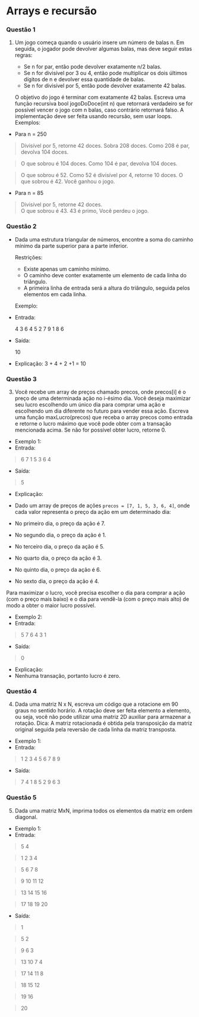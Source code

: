 
# Arrays e recursão

### Questão 1

 1. Um jogo começa quando o usuário insere um número de balas n. Em seguida, o jogador pode devolver algumas balas, mas deve seguir estas regras:

     - Se n for par, então pode devolver exatamente n/2 balas.
     - Se n for divisível por 3 ou 4, então pode multiplicar os dois últimos dígitos de n e devolver essa quantidade de balas.
     - Se n for divisível por 5, então pode devolver exatamente 42 balas.
   
    O objetivo do jogo é terminar com exatamente 42 balas. Escreva uma função recursiva bool jogoDoDoce(int n) que retornará verdadeiro se for possível vencer o jogo com n balas, caso contrário retornará falso. A implementação deve ser feita usando recursão, sem usar loops.
    Exemplos:

 

 - Para n = 250
 
> Divisível por 5, retorne 42 doces.  Sobra 208 doces.
> Como 208 é par, devolva 104 doces.
 
> O que sobrou é 104 doces.
> Como 104 é par, devolva 104 doces.
 
> O que sobrou é 52.
> Como 52 é divisível por 4, retorne 10 doces.
> O que sobrou é 42. Você ganhou o jogo.

 - Para n = 85

> Divisível por 5, retorne 42 doces.  
> O que sobrou é 43. 43 é primo, Você perdeu o jogo.

### Questão 2


 - Dada uma estrutura triangular de números, encontre a soma do caminho mínimo da parte superior para a parte inferior.

     Restrições:
     
     - Existe apenas um caminho mínimo.
      - O caminho deve conter exatamente um elemento de cada linha do triângulo.
      - A primeira linha de entrada será a altura do triângulo, seguida pelos elementos em cada linha.
     
      Exemplo:

- Entrada:

   4
   3
6 4
5 2 7
9 1 8 6
- Saída:

   10

- Explicação: 3 + 4 + 2 +1 = 10

### Questão 3

     
 3. Você recebe um array de preços chamado precos, onde precos[i] é o preço de uma determinada ação no i-ésimo dia. Você deseja maximizar seu lucro escolhendo um único dia para comprar uma ação e escolhendo um dia diferente no futuro para vender essa ação. Escreva uma função maxLucro(precos) que receba o array precos como entrada e retorne o lucro máximo que você pode obter com a transação mencionada acima. Se não for possível obter lucro, retorne 0.

- Exemplo 1:
- Entrada:
> 6
> 7 1 5 3 6 4

- Saída:
> 5

- Explicação:
- Dado um array de preços de ações `precos = [7, 1, 5, 3, 6, 4]`, onde cada valor representa o preço da ação em um determinado dia:

-   No primeiro dia, o preço da ação é 7.
-   No segundo dia, o preço da ação é 1.
-   No terceiro dia, o preço da ação é 5.
-   No quarto dia, o preço da ação é 3.
-   No quinto dia, o preço da ação é 6.
-   No sexto dia, o preço da ação é 4.

Para maximizar o lucro, você precisa escolher o dia para comprar a ação (com o preço mais baixo) e o dia para vendê-la (com o preço mais alto) de modo a obter o maior lucro possível.


- Exemplo 2:
- Entrada:
> 5
> 7 6 4 3 1

- Saída:
> 0
 
  - Explicação:
  - Nenhuma transação, portanto lucro é zero.

### Questão 4


4. Dada uma matriz N x N, escreva um código que a rotacione em 90 graus no sentido horário. A rotação deve ser feita elemento a elemento, ou seja, você não pode utilizar uma matriz 2D auxiliar para armazenar a rotação. Dica: A matriz rotacionada é obtida pela transposição da matriz original seguida pela reversão de cada linha da matriz transposta.

- Exemplo 1:
- Entrada:
> 1 2 3
>4 5 6
> 7 8 9
- Saída:
> 7 4 1
>8 5 2
> 9 6 3

### Questão 5

5. Dada uma matriz MxN, imprima todos os elementos da matriz em ordem diagonal.
- Exemplo 1:
- Entrada:
> 5 4

> 1 2 3 4

> 5 6 7 8

> 9 10 11 12

> 13 14 15 16

> 17 18 19 20
- Saída:

> 1

> 5 2

> 9 6 3

> 13 10 7 4

> 17 14 11 8

> 18 15 12

> 19 16

> 20
